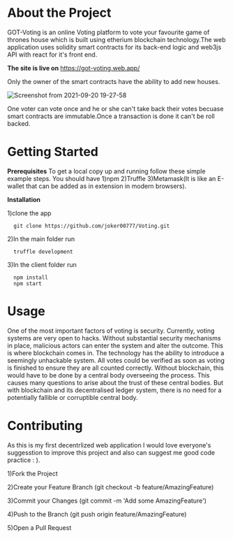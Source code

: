 # About the Project

GOT-Voting is an online Voting platform to vote your favourite game of thrones house which is built using etherium blockchain technology.The web application uses solidity smart contracts for its back-end logic and web3js API with react for it's front end.

**The site is live on** https://got-voting.web.app/ 


Only the owner of the smart contracts have the ability to add new houses.

![Screenshot from 2021-09-20 19-27-58](https://user-images.githubusercontent.com/59787404/134014986-2bd697d5-ea7f-478d-92d3-ded58c69bc19.png)


One voter can vote once and he or she can't take back their votes becuase smart contracts are immutable.Once a transaction is done it can't be roll backed.

# Getting Started

**Prerequisites**
To get a local copy up and running follow these simple example steps.
You should have 
1)npm
2)Truffle
3)Metamask(It is like an E-wallet that can be added as in extension in modern browsers).

**Installation**

1)clone the app
```
  git clone https://github.com/joker00777/Voting.git
```
2)In the main folder run
```
  truffle development
```
3)In the client folder run
```
  npm install
  npm start
```

# Usage

One of the most important factors of voting is security. Currently, voting systems are very open to hacks. Without substantial security mechanisms in place, malicious actors can enter the system and alter the outcome. This is where blockchain comes in. The technology has the ability to introduce a seemingly unhackable system.
All votes could be verified as soon as voting is finished to ensure they are all counted correctly. Without blockchain, this would have to be done by a central body overseeing the process. This causes many questions to arise about the trust of these central bodies. But with blockchain and its decentralised ledger system, there is no need for a potentially fallible or corruptible central body.

# Contributing

As this is my first decentrlized web application I would love everyone's suggesstion to improve this project and also can suggest me good code practice : ).

1)Fork the Project

2)Create your Feature Branch (git checkout -b feature/AmazingFeature)

3)Commit your Changes (git commit -m 'Add some AmazingFeature')

4)Push to the Branch (git push origin feature/AmazingFeature)

5)Open a Pull Request



